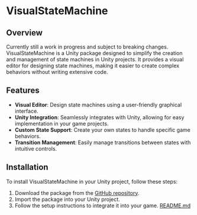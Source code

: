 ﻿# VisualStateMachine

## Overview
Currently still a work in progress and subject to breaking changes.
VisualStateMachine is a Unity package designed to simplify the creation and management of state machines in Unity projects. It provides a visual editor for designing state machines, making it easier to create complex behaviors without writing extensive code.

## Features
- **Visual Editor**: Design state machines using a user-friendly graphical interface.
- **Unity Integration**: Seamlessly integrates with Unity, allowing for easy implementation in your game projects.
- **Custom State Support**: Create your own states to handle specific game behaviors.
- **Transition Management**: Easily manage transitions between states with intuitive controls.

## Installation
To install VisualStateMachine in your Unity project, follow these steps:
1. Download the package from the [GitHub repository](https://github.com/PaulNonatomic/VisualStateMachine).
2. Import the package into your Unity project.
3. Follow the setup instructions to integrate it into your game.
[README.md](..%2F..%2FREADME.md)